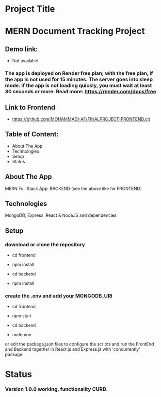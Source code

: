 # Project Title

# MERN Document Tracking Project

## Demo link:

- Not available

### The app is deployed on Render free plan; with the free plan, if the app is not used for 15 minutes. The server goes into sleep mode. If the app is not loading quickly, you must wait at least 30 seconds or more. Read more: https://render.com/docs/free

## Link to Frontend

- https://github.com/MOHAMMADI-AF/FINALPROJECT-FRONTEND.git

## Table of Content:

- About The App
- Technologies
- Setup
- Status

## About The App

MERN Full Stack App: BACKEND (see the above like for FRONTEND)

## Technologies

MongoDB, Express, React & NodeJS and dependencies

## Setup

### download or clone the repository

- cd frontend

- npm install

- cd backend

- npm install

### create the .env and add your MONGODB_URI

- cd frontend

- npm start

- cd backend

- nodemon

or edit the package.json files to configure the scripts and run the FrontEnd and Backend together in React.js and Express.js with 'concurrently' package

# Status

### Version 1.0.0 working, functionality CURD.
